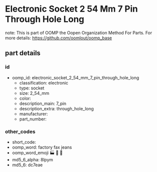 # Electronic Socket 2 54 Mm 7 Pin Through Hole Long  

note: This is part of OOMP the Oopen Organization Method For Parts. For more details: https://github.com/oomlout/oomp_base

##  part details





### id
* oomp_id: electronic_socket_2_54_mm_7_pin_through_hole_long
  * classification: electronic
  * type: socket
  * size: 2_54_mm
  * color: 
  * description_main: 7_pin
  * description_extra: through_hole_long
  * manufacturer: 
  * part_number: 

### other_codes
* short_code: 
* oomp_word: factory fax jeans
* oomp_word_emoji :factory: :fax: :jeans:
* md5_6_alpha: 8lpym
* md5_6: dc7eae